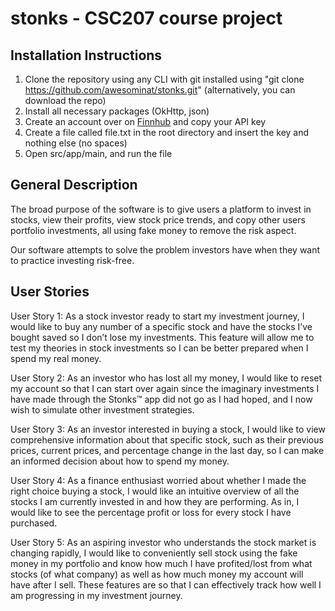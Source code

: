 # stonks - CSC207 course project

## Installation Instructions

1. Clone the repository using any CLI with git installed using "git clone https://github.com/awesominat/stonks.git" (alternatively, you can download the repo)
2. Install all necessary packages (OkHttp, json)
3. Create an account over on [Finnhub](finnhub.io) and copy your API key
4. Create a file called file.txt in the root directory and insert the key and nothing else (no spaces)
5. Open src/app/main, and run the file

## General Description
The broad purpose of the software is to give users a platform to invest in stocks, view their profits, view stock price 
trends, and copy other users portfolio investments, all using fake money to remove the risk aspect.

Our software attempts to solve the problem investors have when they want to practice investing risk-free.

## User Stories

User Story 1:
As a stock investor ready to start my investment journey, I would like to buy any number of a specific stock and have 
the stocks I’ve bought saved so I don’t lose my investments. This feature will allow me to test my theories in stock 
investments so I can be better prepared when I spend my real money.

User Story 2:
As an investor who has lost all my money, I would like to reset my account so that I can start over again since the 
imaginary investments I have made through the Stonks™ app did not go as I had hoped, and I now wish to simulate other 
investment strategies.

User Story 3:
As an investor interested in buying a stock, I would like to view comprehensive information about that specific stock, 
such as their previous prices, current prices, and percentage change in the last day, so I can make an informed decision 
about how to spend my money.

User Story 4:
As a finance enthusiast worried about whether I made the right choice buying a stock, I would like an intuitive overview 
of all the stocks I am currently invested in and how they are performing. As in, I would like to see the percentage 
profit or loss for every stock I have purchased.

User Story 5:
As an aspiring investor who understands the stock market is changing rapidly, I would like to conveniently sell stock 
using the fake money in my portfolio and know how much I have profited/lost from what stocks (of what company) as well 
as how much money my account will have after I sell. These features are so that I can effectively track how well I am 
progressing in my investment journey.
